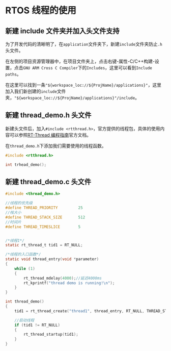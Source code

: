 # RTOS 线程的使用

## 新建 include 文件夹并加入头文件支持

为了开发代码的清晰明了，在`application`文件夹下，新建`include`文件夹防止`.h`头文件。

在左侧的项目资源管理器中，在项目文件夹上，点击右键-属性-C/C++构建-设置，点击`GNU ARM Cross C Compiler`下的`Includes`，这里可以看到`Include paths`。

在这里可以找到一条`"${workspace_loc://${ProjName}/applications}"`，这里加入我们新创建的`include`文件夹，`"${workspace_loc://${ProjName}/applications}"/include`。

## 新建 thread_demo.h 头文件

新建头文件后，加入`#include <rtthread.h>`，官方提供的线程包，具体的使用内容可以参照[RT-Thread 编程指南](https://www.rt-thread.org/download/manual/um4003-rtthread-programming-manual.pdf)官方文档。

在`thread_demo.h`下添加我们需要使用的线程函数。

```c
#include <rtthread.h>

int trhead_demo();
```

## 新建 thread_demo.c 头文件

```c
#include <thread_demo.h>

//线程的优先级
#define THREAD_PRIORITY         25
//栈大小
#define THREAD_STACK_SIZE       512
//时间片
#define THREAD_TIMESLICE        5


/*线程1*/
static rt_thread_t tid1 = RT_NULL;

/*线程的入口函数*/
static void thread_entry(void *parameter)
{
    while (1)
    {
        rt_thread_mdelay(4000);//延迟4000ms
        rt_kprintf("thread demo is running!\n");
    }
}

int thread_demo()
{
    tid1 = rt_thread_create("thread1", thread_entry, RT_NULL, THREAD_STACK_SIZE, THREAD_PRIORITY, THREAD_TIMESLICE);

    //启动线程
    if (tid1 != RT_NULL)
    {
        rt_thread_startup(tid1);
    }
}
```
